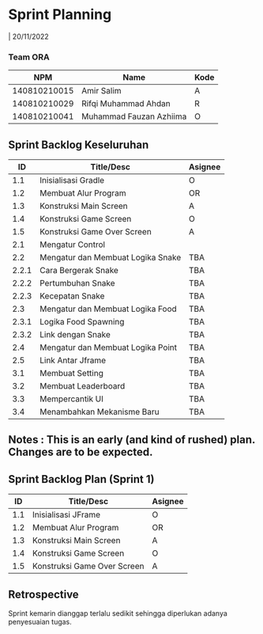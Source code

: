 # Sprint Planning 
| 20/11/2022

### Team ORA
| NPM           | Name                    | Kode| 
| ------------- |-------------------------|-----|
| 140810210015  | Amir Salim              | A   |
| 140810210029  | Rifqi Muhammad Ahdan    | R   |
| 140810210041  | Muhammad Fauzan Azhiima | O   |

## Sprint Backlog Keseluruhan 
| ID    | Title/Desc | Asignee | 
|-------|------------|---------|
| 1.1   | Inisialisasi Gradle | O | 
| 1.2   | Membuat Alur Program | OR | 
| 1.3   | Konstruksi Main Screen | A | 
| 1.4   | Konstruksi Game Screen | O | 
| 1.5   | Konstruksi Game Over Screen | A | 
| 2.1   | Mengatur Control |  | 
| 2.2   | Mengatur dan Membuat Logika Snake | TBA | 
| 2.2.1 | Cara Bergerak Snake | TBA | 
| 2.2.2 | Pertumbuhan Snake | TBA | 
| 2.2.3 | Kecepatan Snake | TBA | 
| 2.3   | Mengatur dan Membuat Logika Food | TBA | 
| 2.3.1 | Logika Food Spawning | TBA | 
| 2.3.2 | Link dengan Snake | TBA | 
| 2.4   | Mengatur dan Membuat Logika Point | TBA | 
| 2.5   | Link Antar Jframe | TBA | 
| 3.1   | Membuat Setting | TBA | 
| 3.2   | Membuat Leaderboard | TBA | 
| 3.3   | Mempercantik UI | TBA | 
| 3.4   | Menambahkan Mekanisme Baru | TBA | 

## Notes : This is an early (and kind of rushed) plan. Changes are to be expected.


## Sprint Backlog Plan (Sprint 1)
| ID  | Title/Desc | Asignee | 
|-------|------------|---------|
| 1.1   | Inisialisasi JFrame | O | 
| 1.2   | Membuat Alur Program | OR | 
| 1.3   | Konstruksi Main Screen | A | 
| 1.4   | Konstruksi Game Screen | O | 
| 1.5   | Konstruksi Game Over Screen | A | 

## Retrospective 

Sprint kemarin dianggap terlalu sedikit sehingga diperlukan adanya penyesuaian tugas. 
